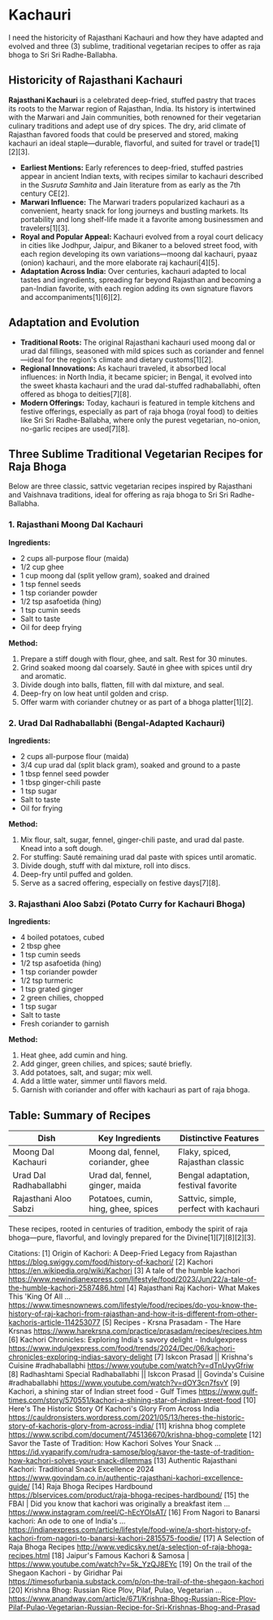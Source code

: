 # Kachauri #


I need the historicity of Rajasthani Kachauri and how they have adapted and evolved and three (3) sublime, traditional vegetarian recipes to offer as raja bhoga to Sri Sri Radhe-Ballabha.

## Historicity of Rajasthani Kachauri

**Rajasthani Kachauri** is a celebrated deep-fried, stuffed pastry that traces its roots to the Marwar region of Rajasthan, India. Its history is intertwined with the Marwari and Jain communities, both renowned for their vegetarian culinary traditions and adept use of dry spices. The dry, arid climate of Rajasthan favored foods that could be preserved and stored, making kachauri an ideal staple—durable, flavorful, and suited for travel or trade[1][2][3].

- **Earliest Mentions:** Early references to deep-fried, stuffed pastries appear in ancient Indian texts, with recipes similar to kachauri described in the *Susruta Samhita* and Jain literature from as early as the 7th century CE[2].
- **Marwari Influence:** The Marwari traders popularized kachauri as a convenient, hearty snack for long journeys and bustling markets. Its portability and long shelf-life made it a favorite among businessmen and travelers[1][3].
- **Royal and Popular Appeal:** Kachauri evolved from a royal court delicacy in cities like Jodhpur, Jaipur, and Bikaner to a beloved street food, with each region developing its own variations—moong dal kachauri, pyaaz (onion) kachauri, and the more elaborate raj kachauri[4][5].
- **Adaptation Across India:** Over centuries, kachauri adapted to local tastes and ingredients, spreading far beyond Rajasthan and becoming a pan-Indian favorite, with each region adding its own signature flavors and accompaniments[1][6][2].

## Adaptation and Evolution

- **Traditional Roots:** The original Rajasthani kachauri used moong dal or urad dal fillings, seasoned with mild spices such as coriander and fennel—ideal for the region's climate and dietary customs[1][2].
- **Regional Innovations:** As kachauri traveled, it absorbed local influences: in North India, it became spicier; in Bengal, it evolved into the sweet khasta kachauri and the urad dal-stuffed radhaballabhi, often offered as bhoga to deities[7][8].
- **Modern Offerings:** Today, kachauri is featured in temple kitchens and festive offerings, especially as part of raja bhoga (royal food) to deities like Sri Sri Radhe-Ballabha, where only the purest vegetarian, no-onion, no-garlic recipes are used[7][8].

## Three Sublime Traditional Vegetarian Recipes for Raja Bhoga

Below are three classic, sattvic vegetarian recipes inspired by Rajasthani and Vaishnava traditions, ideal for offering as raja bhoga to Sri Sri Radhe-Ballabha.

### 1. **Rajasthani Moong Dal Kachauri**

**Ingredients:**
- 2 cups all-purpose flour (maida)
- 1/2 cup ghee
- 1 cup moong dal (split yellow gram), soaked and drained
- 1 tsp fennel seeds
- 1 tsp coriander powder
- 1/2 tsp asafoetida (hing)
- 1 tsp cumin seeds
- Salt to taste
- Oil for deep frying

**Method:**
1. Prepare a stiff dough with flour, ghee, and salt. Rest for 30 minutes.
2. Grind soaked moong dal coarsely. Sauté in ghee with spices until dry and aromatic.
3. Divide dough into balls, flatten, fill with dal mixture, and seal.
4. Deep-fry on low heat until golden and crisp.
5. Offer warm with coriander chutney or as part of a bhoga platter[1][2].

### 2. **Urad Dal Radhaballabhi (Bengal-Adapted Kachauri)**

**Ingredients:**
- 2 cups all-purpose flour (maida)
- 3/4 cup urad dal (split black gram), soaked and ground to a paste
- 1 tbsp fennel seed powder
- 1 tbsp ginger-chili paste
- 1 tsp sugar
- Salt to taste
- Oil for frying

**Method:**
1. Mix flour, salt, sugar, fennel, ginger-chili paste, and urad dal paste. Knead into a soft dough.
2. For stuffing: Sauté remaining urad dal paste with spices until aromatic.
3. Divide dough, stuff with dal mixture, roll into discs.
4. Deep-fry until puffed and golden.
5. Serve as a sacred offering, especially on festive days[7][8].

### 3. **Rajasthani Aloo Sabzi (Potato Curry for Kachauri Bhoga)**

**Ingredients:**
- 4 boiled potatoes, cubed
- 2 tbsp ghee
- 1 tsp cumin seeds
- 1/2 tsp asafoetida (hing)
- 1 tsp coriander powder
- 1/2 tsp turmeric
- 1 tsp grated ginger
- 2 green chilies, chopped
- 1 tsp sugar
- Salt to taste
- Fresh coriander to garnish

**Method:**
1. Heat ghee, add cumin and hing.
2. Add ginger, green chilies, and spices; sauté briefly.
3. Add potatoes, salt, and sugar; mix well.
4. Add a little water, simmer until flavors meld.
5. Garnish with coriander and offer with kachauri as part of raja bhoga.

## Table: Summary of Recipes

| Dish                      | Key Ingredients                      | Distinctive Features                  |
|---------------------------|--------------------------------------|---------------------------------------|
| Moong Dal Kachauri        | Moong dal, fennel, coriander, ghee   | Flaky, spiced, Rajasthan classic      |
| Urad Dal Radhaballabhi    | Urad dal, fennel, ginger, maida      | Bengal adaptation, festival favorite  |
| Rajasthani Aloo Sabzi     | Potatoes, cumin, hing, ghee, spices  | Sattvic, simple, perfect with kachauri|

These recipes, rooted in centuries of tradition, embody the spirit of raja bhoga—pure, flavorful, and lovingly prepared for the Divine[1][7][8][2][3].

Citations:
[1] Origin of Kachori: A Deep-Fried Legacy from Rajasthan https://blog.swiggy.com/food/history-of-kachori/
[2] Kachori https://en.wikipedia.org/wiki/Kachori
[3] A tale of the humble kachori https://www.newindianexpress.com/lifestyle/food/2023/Jun/22/a-tale-of-the-humble-kachori-2587486.html
[4] Rajasthani Raj Kachori- What Makes This 'King Of All ... https://www.timesnownews.com/lifestyle/food/recipes/do-you-know-the-history-of-raj-kachori-from-rajasthan-and-how-it-is-different-from-other-kachoris-article-114253077
[5] Recipes - Krsna Prasadam - The Hare Krsnas https://www.harekrsna.com/practice/prasadam/recipes/recipes.htm
[6] Kachori Chronicles: Exploring India's savory delight - Indulgexpress https://www.indulgexpress.com/food/trends/2024/Dec/06/kachori-chronicles-exploring-indias-savory-delight
[7] Iskcon Prasad || Krishna's Cuisine #radhaballabhi https://www.youtube.com/watch?v=dTnUyyGfriw
[8] Radhashtami Special Radhaballabhi || Iskcon Prasad || Govinda's Cuisine #radhaballabhi https://www.youtube.com/watch?v=dOY3cn7fsvY
[9] Kachori, a shining star of Indian street food - Gulf Times https://www.gulf-times.com/story/570551/kachori-a-shining-star-of-indian-street-food
[10] Here's The Historic Story Of Kachori's Glory From Across India https://cauldronsisters.wordpress.com/2021/05/13/heres-the-historic-story-of-kachoris-glory-from-across-india/
[11] krishna bhog complete https://www.scribd.com/document/745136670/krishna-bhog-complete
[12] Savor the Taste of Tradition: How Kachori Solves Your Snack ... https://id.vyaparify.com/rudra-samose/blog/savor-the-taste-of-tradition-how-kachori-solves-your-snack-dilemmas
[13] Authentic Rajasthani Kachori: Traditional Snack Excellence 2024 https://www.govindam.co.in/authentic-rajasthani-kachori-excellence-guide/
[14] Raja Bhoga Recipes Hardbound https://blservices.com/product/raja-bhoga-recipes-hardbound/
[15] the FBAI | Did you know that kachori was originally a breakfast item ... https://www.instagram.com/reel/C-hEcYOIsAT/
[16] From Nagori to Banarsi kachori: An ode to one of India's ... https://indianexpress.com/article/lifestyle/food-wine/a-short-history-of-kachori-from-nagori-to-banarsi-kachori-2815575-foodie/
[17] A Selection of Raja Bhoga Recipes http://www.vedicsky.net/a-selection-of-raja-bhoga-recipes.html
[18] Jaipur's Famous Kachori & Samosa | https://www.youtube.com/watch?v=5k_YzQJ8EYc
[19] On the trail of the Shegaon Kachori - by Giridhar Pai https://timesofurbania.substack.com/p/on-the-trail-of-the-shegaon-kachori
[20] Krishna Bhog: Russian Rice Plov, Pilaf, Pulao, Vegetarian ... https://www.anandway.com/article/671/Krishna-Bhog-Russian-Rice-Plov-Pilaf-Pulao-Vegetarian-Russian-Recipe-for-Sri-Krishnas-Bhog-and-Prasad
